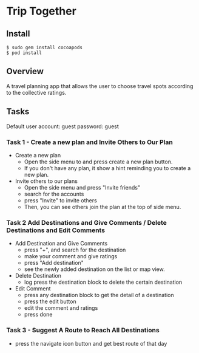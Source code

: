 # Trip Together

## Install

```
$ sudo gem install cocoapods
$ pod install
```


## Overview
A travel planning app that allows the user to choose travel spots according to the
collective ratings.


## Tasks
Default user
account: guest  password: guest

### Task 1 - Create a new plan and Invite Others to Our Plan
- Create a new plan
  - Open the side menu to and press create a new plan button.
  - If you don't have any plan, it show a hint reminding you to create a new plan.
- Invite others to our plans
  - Open the side menu and press "Invite friends"
  - search for the accounts
  - press "Invite" to invite others
  - Then, you can see others join the plan at the top of side menu.

### Task 2 Add Destinations and Give Comments / Delete Destinations and Edit Comments
- Add Destination and Give Comments
  - press "+", and search for the destination
  - make your comment and give ratings
  - press "Add destination"
  - see the newly added destination on the list or map view.
- Delete Destination
  - log press the destination block to delete the certain destination
- Edit Comment
  - press any destination block to get the detail of a destination
  - press the edit button 
  - edit the comment and ratings
  - press done


### Task 3 - Suggest A Route to Reach All Destinations
- press the navigate icon button and get best route of that day
